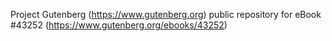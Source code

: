 Project Gutenberg (https://www.gutenberg.org) public repository for eBook #43252 (https://www.gutenberg.org/ebooks/43252)
